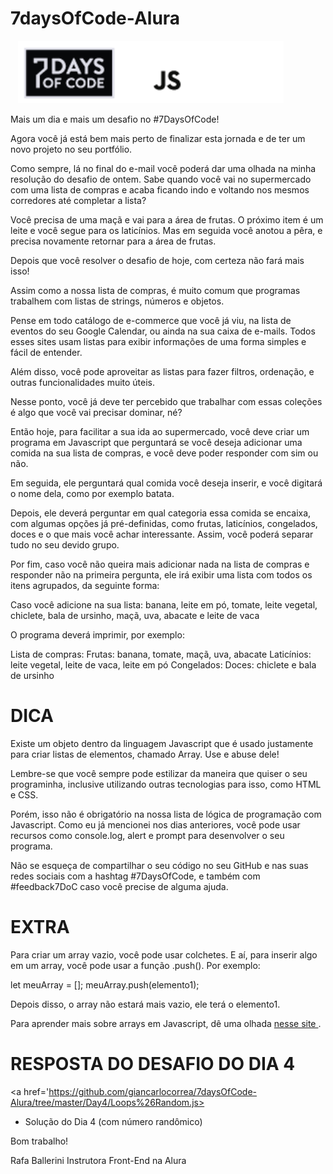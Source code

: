 # 7daysOfCode-Alura

<p align="center">
  <img height="100" src="https://github.com/PedrohvFernandes/7daysofcode/blob/main/screenshot/Layout.png">
  &nbsp;&nbsp;&nbsp;&nbsp;&nbsp;&nbsp;&nbsp;&nbsp;&nbsp;&nbsp;&nbsp;&nbsp;&nbsp;
</p>

Mais um dia e mais um desafio no #7DaysOfCode!

Agora você já está bem mais perto de finalizar esta jornada e de ter um novo projeto no seu portfólio.

Como sempre, lá no final do e-mail você poderá dar uma olhada na minha resolução do desafio de ontem.
Sabe quando você vai no supermercado com uma lista de compras e acaba ficando indo e voltando nos mesmos corredores até completar a lista?

Você precisa de uma maçã e vai para a área de frutas. O próximo item é um leite e você segue para os laticínios. Mas em seguida você anotou a pêra, e precisa novamente retornar para a área de frutas.

Depois que você resolver o desafio de hoje, com certeza não fará mais isso!

Assim como a nossa lista de compras, é muito comum que programas trabalhem com listas de strings, números e objetos.

Pense em todo catálogo de e-commerce que você já viu, na lista de eventos do seu Google Calendar, ou ainda na sua caixa de e-mails. Todos esses sites usam listas para exibir informações de uma forma simples e fácil de entender.

Além disso, você pode aproveitar as listas para fazer filtros, ordenação, e outras funcionalidades muito úteis.

Nesse ponto, você já deve ter percebido que trabalhar com essas coleções é algo que você vai precisar dominar, né?

Então hoje, para facilitar a sua ida ao supermercado, você deve criar um programa em Javascript que perguntará se você deseja adicionar uma comida na sua lista de compras, e você deve poder responder com sim ou não.

Em seguida, ele perguntará qual comida você deseja inserir, e você digitará o nome dela, como por exemplo batata.

Depois, ele deverá perguntar em qual categoria essa comida se encaixa, com algumas opções já pré-definidas, como frutas, laticínios, congelados, doces e o que mais você achar interessante. Assim, você poderá separar tudo no seu devido grupo.

Por fim, caso você não queira mais adicionar nada na lista de compras e responder não na primeira pergunta, ele irá exibir uma lista com todos os itens agrupados, da seguinte forma:

Caso você adicione na sua lista:
banana, leite em pó, tomate, leite vegetal, chiclete, bala de ursinho, maçã, uva, abacate e leite de vaca

O programa deverá imprimir, por exemplo:

Lista de compras:
Frutas: banana, tomate, maçã, uva, abacate
Laticínios: leite vegetal, leite de vaca, leite em pó
Congelados:
Doces: chiclete e bala de ursinho

# DICA

Existe um objeto dentro da linguagem Javascript que é usado justamente para criar listas de elementos, chamado Array. Use e abuse dele!

Lembre-se que você sempre pode estilizar da maneira que quiser o seu programinha, inclusive utilizando outras tecnologias para isso, como HTML e CSS.

Porém, isso não é obrigatório na nossa lista de lógica de programação com Javascript. Como eu já mencionei nos dias anteriores, você pode usar recursos como console.log, alert e prompt para desenvolver o seu programa.

Não se esqueça de compartilhar o seu código no seu GitHub e nas suas redes sociais com a hashtag #7DaysOfCode, e também com #feedback7DoC caso você precise de alguma ajuda.

# EXTRA

Para criar um array vazio, você pode usar colchetes. E aí, para inserir algo em um array, você pode usar a função .push(). Por exemplo:

let meuArray = [];
meuArray.push(elemento1);

Depois disso, o array não estará mais vazio, ele terá o elemento1.

Para aprender mais sobre arrays em Javascript, dê uma olhada <a href='https://developer.mozilla.org/pt-BR/docs/Web/JavaScript/Reference/Global_Objects/Array?utm_source=ActiveCampaign&utm_medium=email&utm_content=%237DaysOfCode+-+Lógica+JS+5%2F7%3A+Arrays+e+coleções&utm_campaign=%5BALURA+%237days+Of+Code%5D+%28Lógica+de+Programação+-+JavaScript%29+Dia+5%3A+Arrays+e+coleções'> nesse site </a>.

# RESPOSTA DO DESAFIO DO DIA 4

<a href='https://github.com/giancarlocorrea/7daysOfCode-Alura/tree/master/Day4/Loops%26Random.js>

- Solução do Dia 4 (com número randômico)
  </a>

Bom trabalho!

Rafa Ballerini
Instrutora Front-End na Alura
